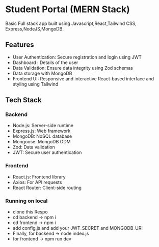 
# Student Portal (MERN Stack)
Basic Full stack app built using Javascript,React,Tailwind CSS, Express,NodeJS,MongoDB. 

## Features
* User Authentication: Secure registration and login using JWT
* Dashboard : Details of the user
* Data Validation: Ensure data integrity using Zod schemas
* Data storage with MongoDB
* Frontend UI: Responsive and interactive React-based interface and styling using Tailwind

## Tech Stack
### Backend
* Node.js: Server-side runtime
* Express.js: Web framework
* MongoDB: NoSQL database
* Mongoose: MongoDB ODM
* Zod: Data validation
* JWT: Secure user authentication
### Frontend
* React.js: Frontend library
* Axios: For API requests
* React Router: Client-side routing

### Running on local
* clone this Respo 
* cd backend -> npm i
* cd frontend -> npm i
* add config.js and add your JWT_SECRET and MONGODB_URI
* Finally, for backend -> node index.js
* for frontend -> npm run dev




